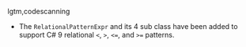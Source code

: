 lgtm,codescanning
* The `RelationalPatternExpr` and its 4 sub class have been added to support C# 9
relational `<`, `>`, `<=`, and `>=` patterns.
